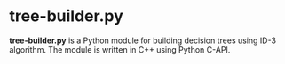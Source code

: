 # tree-builder.py
**tree-builder.py** is a Python module for building decision trees using ID-3 algorithm. The module is written in C++ using Python C-API.
